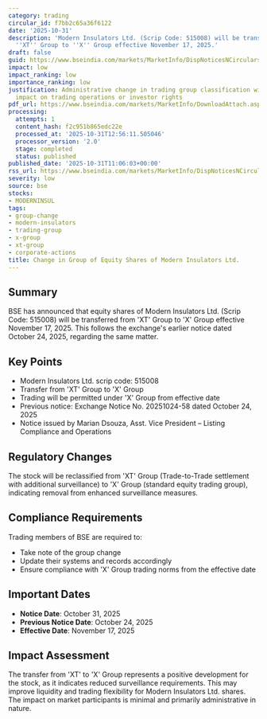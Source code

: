 ```yaml
---
category: trading
circular_id: f7bb2c65a36f6122
date: '2025-10-31'
description: 'Modern Insulators Ltd. (Scrip Code: 515008) will be transferred from
  ''XT'' Group to ''X'' Group effective November 17, 2025.'
draft: false
guid: https://www.bseindia.com/markets/MarketInfo/DispNoticesNCirculars.aspx?Noticeid={2365D18A-EC86-43A5-BA45-A36AF6C8585C}&noticeno=20251031-12&dt=10/31/2025&icount=12&totcount=40&flag=0
impact: low
impact_ranking: low
importance_ranking: low
justification: Administrative change in trading group classification with no material
  impact on trading operations or investor rights
pdf_url: https://www.bseindia.com/markets/MarketInfo/DownloadAttach.aspx?id=20251031-12&attachedId=
processing:
  attempts: 1
  content_hash: f2c951b865edc22e
  processed_at: '2025-10-31T12:56:11.505046'
  processor_version: '2.0'
  stage: completed
  status: published
published_date: '2025-10-31T11:06:03+00:00'
rss_url: https://www.bseindia.com/markets/MarketInfo/DispNoticesNCirculars.aspx?Noticeid={2365D18A-EC86-43A5-BA45-A36AF6C8585C}&noticeno=20251031-12&dt=10/31/2025&icount=12&totcount=40&flag=0
severity: low
source: bse
stocks:
- MODERNINSUL
tags:
- group-change
- modern-insulators
- trading-group
- x-group
- xt-group
- corporate-actions
title: Change in Group of Equity Shares of Modern Insulators Ltd.
---
```


## Summary

BSE has announced that equity shares of Modern Insulators Ltd. (Scrip Code: 515008) will be transferred from 'XT' Group to 'X' Group effective November 17, 2025. This follows the exchange's earlier notice dated October 24, 2025, regarding the same matter.

## Key Points

- Modern Insulators Ltd. scrip code: 515008
- Transfer from 'XT' Group to 'X' Group
- Trading will be permitted under 'X' Group from effective date
- Previous notice: Exchange Notice No. 20251024-58 dated October 24, 2025
- Notice issued by Marian Dsouza, Asst. Vice President – Listing Compliance and Operations

## Regulatory Changes

The stock will be reclassified from 'XT' Group (Trade-to-Trade settlement with additional surveillance) to 'X' Group (standard equity trading group), indicating removal from enhanced surveillance measures.

## Compliance Requirements

Trading members of BSE are required to:
- Take note of the group change
- Update their systems and records accordingly
- Ensure compliance with 'X' Group trading norms from the effective date

## Important Dates

- **Notice Date**: October 31, 2025
- **Previous Notice Date**: October 24, 2025
- **Effective Date**: November 17, 2025

## Impact Assessment

The transfer from 'XT' to 'X' Group represents a positive development for the stock, as it indicates reduced surveillance requirements. This may improve liquidity and trading flexibility for Modern Insulators Ltd. shares. The impact on market participants is minimal and primarily administrative in nature.